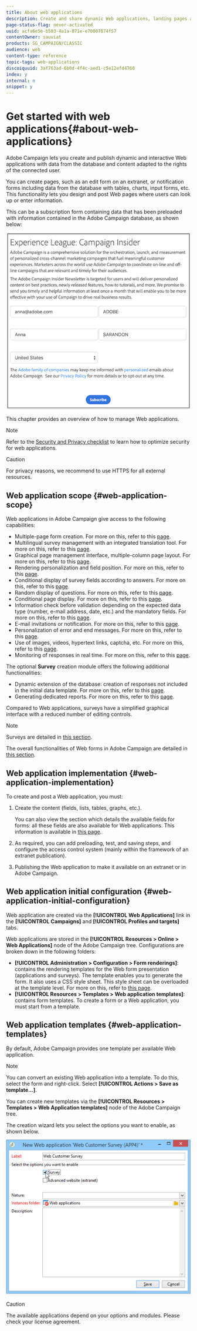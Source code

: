 ```yaml
---
title: About web applications
description: Create and share dynamic Web applications, landing pages and surveys.
page-status-flag: never-activated
uuid: acfa6e5e-b503-4a1a-871e-e70007874f57
contentOwner: sauviat
products: SG_CAMPAIGN/CLASSIC
audience: web
content-type: reference
topic-tags: web-applications
discoiquuid: 3af763ad-6b0d-4f4c-aed1-c5e12efd4760
index: y
internal: n
snippet: y
---
```


# Get started with web applications{#about-web-applications}

Adobe Campaign lets you create and publish dynamic and interactive Web applications with data from the database and content adapted to the rights of the connected user. 

You can create pages, such as an edit form on an extranet, or notification forms including data from the database with tables, charts, input forms, etc. This functionality lets you design and post Web pages where users can look up or enter information.

This can be a subscription form containing data that has been preloaded with information contained in the Adobe Campaign database, as shown below:

   ![](assets/webapp_form_sample.png)

This chapter provides an overview of how to manage Web applications.

>[!NOTE]
>
>Refer to the [Security and Privacy checklist](https://helpx.adobe.com/campaign/kb/acc-security.html) to learn how to optimize security for web applications.

>[!CAUTION]
>
>For privacy reasons, we recommend to use HTTPS for all external resources.

## Web application scope {#web-application-scope}

Web applications in Adobe Campaign give access to the following capabilities:

* Multiple-page form creation. For more on this, refer to this [page](../../web/using/about-web-forms.md).
* Multilingual survey management with an integrated translation tool. For more on this, refer to this [page](../../web/using/translating-a-web-application.md).
* Graphical page management interface, multiple-column page layout. For more on this, refer to this [page](../../web/using/designing-a-web-application.md).
* Rendering personalization and field position. For more on this, refer to this [page](../../web/using/editing-content.md#adding-personalization-content).
* Conditional display of survey fields according to answers. For more on this, refer to this [page](../../web/using/form-rendering.md#defining-fields-conditional-display).
* Random display of questions. For more on this, refer to this [page](../../web/using/building-a-survey.md#adding-questions).
* Conditional page display. For more on this, refer to this [page](../../web/using/defining-web-forms-page-sequencing.md#conditional-page-display).
* Information check before validation depending on the expected data type (number, e-mail address, date, etc.) and the mandatory fields. For more on this, refer to this [page](../../web/using/form-rendering.md#defining-control-settings).
* E-mail invitations or notification. For more on this, refer to this [page](../../web/using/publishing-a-web-form.md#delivering-a-form-via-email).
* Personalization of error and end messages. For more on this, refer to this [page](../../web/using/defining-web-forms-properties.md#setting-up-an-error-page).
* Use of images, videos, hypertext links, captcha, etc. For more on this, refer to this [page](../../web/using/editing-content.md).
* Monitoring of responses in real time. For more on this, refer to this [page](../../web/using/publish--track-and-use-collected-data.md#response-tracking).

The optional **Survey** creation module offers the following additional functionalities:

* Dynamic extension of the database: creation of responses not included in the initial data template. For more on this, refer to this [page](../../web/using/managing-answers.md#storing-collected-answers).
* Generating dedicated reports. For more on this, refer to this [page](../../web/using/publish--track-and-use-collected-data.md#reports-on-surveys).

Compared to Web applications, surveys have a simplified graphical interface with a reduced number of editing controls.

>[!NOTE]
>
>Surveys are detailed in [this section](../../web/using/about-surveys.md).
>
>The overall functionalities of Web forms in Adobe Campaign are detailed in [this section](../../web/using/about-web-forms.md).

## Web application implementation {#web-application-implementation}

To create and post a Web application, you must:

1. Create the content (fields, lists, tables, graphs, etc.).

   You can also view the section which details the available fields for forms: all these fields are also available for Web applications. This information is available in [this page](../../web/using/adding-fields-to-a-web-form.md).

1. As required, you can add preloading, test, and saving steps, and configure the access control system (mainly within the framework of an extranet publication).
1. Publishing the Web application to make it available on an extranet or in Adobe Campaign.

## Web application initial configuration {#web-application-initial-configuration}

Web application are created via the **[!UICONTROL Web Applications]** link in the **[!UICONTROL Campaigns]** and **[!UICONTROL Profiles and targets]** tabs.

Web applications are stored in the **[!UICONTROL Resources > Online > Web Applications]** node of the Adobe Campaign tree. Configurations are broken down in the following folders:

* **[!UICONTROL Administration > Configuration > Form renderings]**: contains the rendering templates for the Web form presentation (applications and surveys). The template enables you to generate the form. It also uses a CSS style sheet. This style sheet can be overloaded at the template level. For more on this, refer to [this page](../../web/using/form-rendering.md#selecting-the-form-rendering-template).
* **[!UICONTROL Resources > Templates > Web application templates]**: contains form templates. To create a form or a Web application, you must start from a template.

## Web application templates {#web-application-templates}

By default, Adobe Campaign provides one template per available Web application.

>[!NOTE]
>
>You can convert an existing Web application into a template. To do this, select the form and right-click. Select **[!UICONTROL Actions > Save as template...]**.

You can create new templates via the **[!UICONTROL Resources > Templates > Web Application templates]** node of the Adobe Campaign tree.

The creation wizard lets you select the options you want to enable, as shown below. 

![](assets/webapp_create_template.png)

>[!CAUTION]
>
>The available applications depend on your options and modules. Please check your license agreement.

